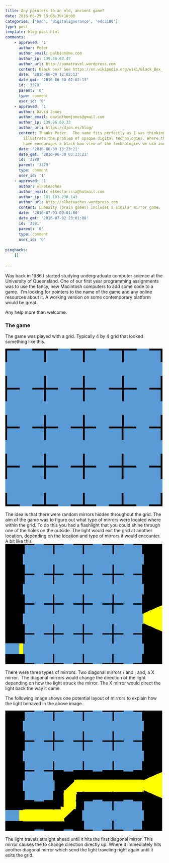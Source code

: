 ```yaml
---
title: Any pointers to an old, ancient game?
date: 2016-06-29 15:08:39+10:00
categories: ['bad', 'digitalignorance', 'edc3100']
type: post
template: blog-post.html
comments:
    - approved: '1'
      author: Peter
      author_email: palbion@me.com
      author_ip: 139.86.69.47
      author_url: http://pamatravel.wordpress.com
      content: Black box? See https://en.wikipedia.org/wiki/Black_Box_(game)
      date: '2016-06-30 12:02:13'
      date_gmt: '2016-06-30 02:02:13'
      id: '3379'
      parent: '0'
      type: comment
      user_id: '0'
    - approved: '1'
      author: David Jones
      author_email: davidthomjones@gmail.com
      author_ip: 139.86.69.33
      author_url: https://djon.es/blog/
      content: Thanks Peter.  The name fits perfectly as I was thinking of using it to
        illustrate the problem of opaque digital technologies. Where the interface we
        have encourages a black box view of the technologies we use and this creates problems.
      date: '2016-06-30 13:23:21'
      date_gmt: '2016-06-30 03:23:21'
      id: '3380'
      parent: '3379'
      type: comment
      user_id: '1'
    - approved: '1'
      author: elketeaches
      author_email: elkeclarissa@hotmail.com
      author_ip: 101.183.230.143
      author_url: http://elketeaches.wordpress.com
      content: Lumosity (brain games) includes a similar mirror game.
      date: '2016-07-03 09:01:00'
      date_gmt: '2016-07-02 23:01:00'
      id: '3381'
      parent: '0'
      type: comment
      user_id: '0'
    
pingbacks:
    []
    
---
```

Way back in 1986 I started studying undergraduate computer science at the University of Queensland. One of our first year programming assignments was to use the fancy, new Macintosh computers to add some code to a game.  I'm looking for pointers to the name of the game and any online resources about it. A working version on some contemporary platform would be great.

Any help more than welcome.

### The game

The game was played with a grid. Typically 4 by 4 grid that looked something like this.

[![Grid 001](images/27360095804_98398b292b.jpg)](https://www.flickr.com/photos/david_jones/27360095804/in/dateposted-public/ "Grid 001")

The idea is that there were random mirrors hidden throughout the grid. The aim of the game was to figure out what type of mirrors were located where within the grid. To do this you had a flashlight that you could shine through one of the holes on the outside. The light would exit the grid at another location, depending on the location and type of mirrors it would encounter. A bit like this [![grid 002](images/27360241264_a601444877.jpg)](https://www.flickr.com/photos/david_jones/27360241264/in/dateposted-public/ "grid 002")

There were three types of mirrors. Two diagonal mirrors / and ; and, a X mirror.  The diagonal mirrors would change the direction of the light depending on how the light struck the mirror. The X mirror would direct the light back the way it came.

The following image shows one potential layout of mirrors to explain how the light behaved in the above image.

[![Grid 003](images/27895848541_c58cfba86f.jpg)](https://www.flickr.com/photos/david_jones/27895848541/in/dateposted-public/ "Grid 003")

The light travels straight ahead until it hits the first diagonal mirror. This mirror causes the to change direction directly up. Where it immediately hits another diagonal mirror which send the light traveling right again until it exits the grid.